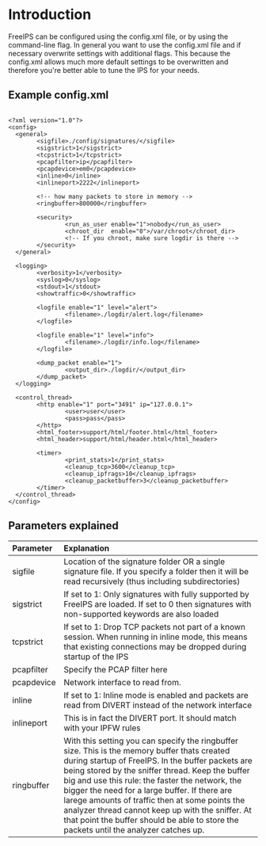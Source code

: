 # Introduction #

FreeIPS can be configured using the config.xml file, or by using
the command-line flag. In general you want to use the config.xml
file and if necessary overwrite settings with additional flags.
This because the config.xml allows much more default settings to
be overwritten and therefore you're better able to tune the IPS for
your needs.

## Example config.xml ##

```

<?xml version="1.0"?>
<config>
  <general>
        <sigfile>./config/signatures/</sigfile>
        <sigstrict>1</sigstrict>
        <tcpstrict>1</tcpstrict>
        <pcapfilter>ip</pcapfilter>
        <pcapdevice>em0</pcapdevice>
        <inline>0</inline>
        <inlineport>2222</inlineport>

        <!-- how many packets to store in memory -->
        <ringbuffer>800000</ringbuffer>

        <security>
                <run_as_user enable="1">nobody</run_as_user>
                <chroot_dir  enable="0">/var/chroot</chroot_dir>
                <!-- If you chroot, make sure logdir is there -->
        </security>
  </general>

  <logging>
        <verbosity>1</verbosity>
        <syslog>0</syslog>
        <stdout>1</stdout>
        <showtraffic>0</showtraffic>

        <logfile enable="1" level="alert">
                <filename>./logdir/alert.log</filename>
        </logfile>

        <logfile enable="1" level="info">
                <filename>./logdir/info.log</filename>
        </logfile>

        <dump_packet enable="1">
                <output_dir>./logdir/</output_dir>
        </dump_packet>
  </logging>

  <control_thread>
        <http enable="1" port="3491" ip="127.0.0.1">
                <user>user</user>
                <pass>pass</pass>
        </http>
        <html_footer>support/html/footer.html</html_footer>
        <html_header>support/html/header.html</html_header>

        <timer>
                <print_stats>1</print_stats>
                <cleanup_tcp>3600</cleanup_tcp>
                <cleanup_ipfrags>10</cleanup_ipfrags>
                <cleanup_packetbuffer>3</cleanup_packetbuffer>
        </timer>
  </control_thread>
</config>

```

## Parameters explained ##

|**Parameter**|**Explanation**|
|:------------|:--------------|
|sigfile      |Location of the signature folder OR a single signature file. If you specify a folder then it will be read recursively (thus including subdirectories)|
|sigstrict    |If set to 1: Only signatures with fully supported by FreeIPS are loaded. If set to 0 then signatures with non-supported keywords are also loaded |
|tcpstrict    |If set to 1: Drop TCP packets not part of a known session. When running in inline mode, this means that existing connections may be dropped during startup of the IPS|
|pcapfilter   |Specify the PCAP filter here|
|pcapdevice   |Network interface to read from.|
|inline       |If set to 1: Inline mode is enabled and packets are read from DIVERT instead of the network interface|
|inlineport   |This is in fact the DIVERT port. It should match with your IPFW rules|
|ringbuffer   |With this setting you can specify the ringbuffer size. This is the memory buffer thats created during startup of FreeIPS. In the buffer packets are being stored by the sniffer thread. Keep the buffer big and use this rule: the faster the network, the bigger the need for a large buffer. If there are larege amounts of traffic then at some points the analyzer thread cannot keep up with the sniffer. At that point the buffer should be able to store the packets until the analyzer catches up. |



